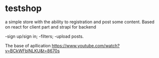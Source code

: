 # testshop
a simple store with the ability to registration and post some content. Based on react for client part and strapi for backend

-sign up/sign in;
-filters;
-upload posts.

The base of apllication https://www.youtube.com/watch?v=BCkWFblNLKU&t=8670s
